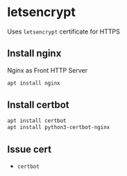 # letsencrypt

Uses `letsencrypt` certificate for HTTPS

## Install nginx

Nginx as Front HTTP Server

```bash
apt install nginx
```

## Install certbot

```bash
apt install certbot
apt install python3-certbot-nginx
```

## Issue cert

- `certbot`
```bash
```